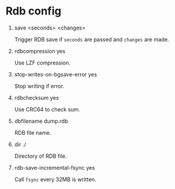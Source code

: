 # Rdb config

1. save \<seconds\> \<changes\>

    Trigger RDB save if `seconds` are passed and `changes` are made. 

2. rdbcompression yes

    Use LZF compression.
    
3. stop-writes-on-bgsave-error yes

    Stop writing if error. 
    
4. rdbchecksum yes

    Use CRC64 to check sum.
    
5. dbfilename dump.rdb

    RDB file name.
    
6. dir ./

    Directory of RDB file.

7. rdb-save-incremental-fsync yes

    Call `fsync` every 32MB is written.
